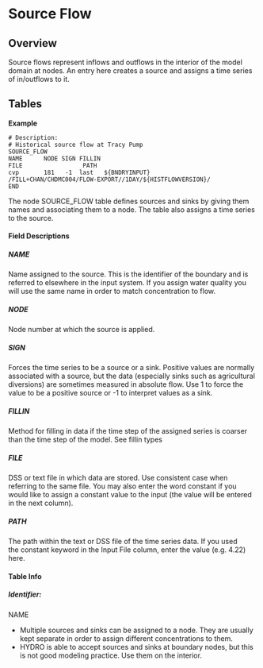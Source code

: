 # Source Flow

## Overview

Source flows represent inflows and outflows in the interior of the model
domain at nodes. An entry here creates a source and assigns a time
series of in/outflows to it.

## Tables

<div class="code panel pdl" style="border-width: 1px;">

<div class="codeHeader panelHeader pdl"
style="border-bottom-width: 1px;">

**Example**

</div>

<div class="codeContent panelContent pdl">

``` text
# Description:
# Historical source flow at Tracy Pump
SOURCE_FLOW
NAME      NODE SIGN FILLIN FILE                 PATH                                               
cvp       181   -1  last   ${BNDRYINPUT}        /FILL+CHAN/CHDMC004/FLOW-EXPORT//1DAY/${HISTFLOWVERSION}/    
END
```

</div>

</div>

  

The node SOURCE_FLOW table defines sources and sinks by giving them
names and associating them to a node. The table also assigns a time
series to the source.

#### Field Descriptions

##### NAME

Name assigned to the source. This is the identifier of the boundary and
is referred to elsewhere in the input system. If you assign water
quality you will use the same name in order to match concentration to
flow.

##### NODE

Node number at which the source is applied.

##### SIGN

Forces the time series to be a source or a sink. Positive values are
normally associated with a source, but the data (especially sinks such
as agricultural diversions) are sometimes measured in absolute flow. Use
1 to force the value to be a positive source or -1 to interpret values
as a sink.

##### FILLIN

Method for filling in data if the time step of the assigned series is
coarser than the time step of the model. See fillin types

##### FILE

DSS or text file in which data are stored. Use consistent case when
referring to the same file. You may also enter the word constant if you
would like to assign a constant value to the input (the value will be
entered in the next column).

##### PATH

The path within the text or DSS file of the time series data. If you
used the constant keyword in the Input File column, enter the value
(e.g. 4.22) here.

#### Table Info

##### Identifier:

NAME

<div>

<div>

-   Multiple sources and sinks can be assigned to a node. They are
    usually kept separate in order to assign different concentrations to
    them.
-   HYDRO is able to accept sources and sinks at boundary nodes, but
    this is not good modeling practice. Use them on the interior.

</div>

</div>

<div style="page-break-before:always;">

</div>
